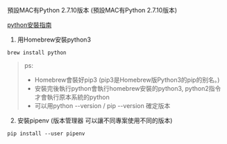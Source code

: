 預設MAC有Python 2.7.10版本 (預設MAC有Python 2.7.10版本)  

[python安裝指南](http://pythonguidecn.readthedocs.io/zh/latest/starting/install3/osx.html)

1. 用Homebrew安裝python3  
```
brew install python
```
> ps:
> * Homebrew會裝好pip3 (pip3是Homebrew版Python3的pip的别名。)  
> * 安裝完後執行python會執行homebrew安裝的python3, python2指令才會執行原本系統的python
> * 可以用python --version / pip --version 確定版本

2. 安裝pipenv (版本管理器 可以讓不同專案使用不同的版本)
```
pip install --user pipenv
```
